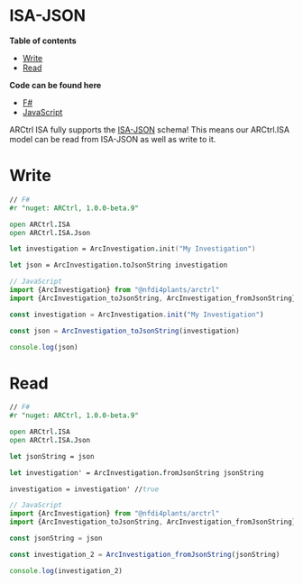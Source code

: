 # ISA-JSON

**Table of contents**
- [Write](#write)
- [Read](#read)

**Code can be found here**
- [F#](/docs/scripts_fsharp/JSON.fsx)
- [JavaScript](/docs/scripts_js/JSON.js)

ARCtrl ISA fully supports the [ISA-JSON](https://isa-specs.readthedocs.io/en/latest/isajson.html) schema! This means our ARCtrl.ISA model can be read from ISA-JSON as well as write to it.

# Write

```fsharp
// F#
#r "nuget: ARCtrl, 1.0.0-beta.9"

open ARCtrl.ISA
open ARCtrl.ISA.Json

let investigation = ArcInvestigation.init("My Investigation")

let json = ArcInvestigation.toJsonString investigation
```

```js
// JavaScript
import {ArcInvestigation} from "@nfdi4plants/arctrl"
import {ArcInvestigation_toJsonString, ArcInvestigation_fromJsonString} from "@nfdi4plants/arctrl/ISA/ISA.Json/Investigation.js"

const investigation = ArcInvestigation.init("My Investigation")

const json = ArcInvestigation_toJsonString(investigation)

console.log(json)
```

# Read

```fsharp
// F#
#r "nuget: ARCtrl, 1.0.0-beta.9"

open ARCtrl.ISA
open ARCtrl.ISA.Json

let jsonString = json

let investigation' = ArcInvestigation.fromJsonString jsonString

investigation = investigation' //true
```

```js
// JavaScript
import {ArcInvestigation} from "@nfdi4plants/arctrl"
import {ArcInvestigation_toJsonString, ArcInvestigation_fromJsonString} from "@nfdi4plants/arctrl/ISA/ISA.Json/Investigation.js"

const jsonString = json

const investigation_2 = ArcInvestigation_fromJsonString(jsonString)

console.log(investigation_2)
```